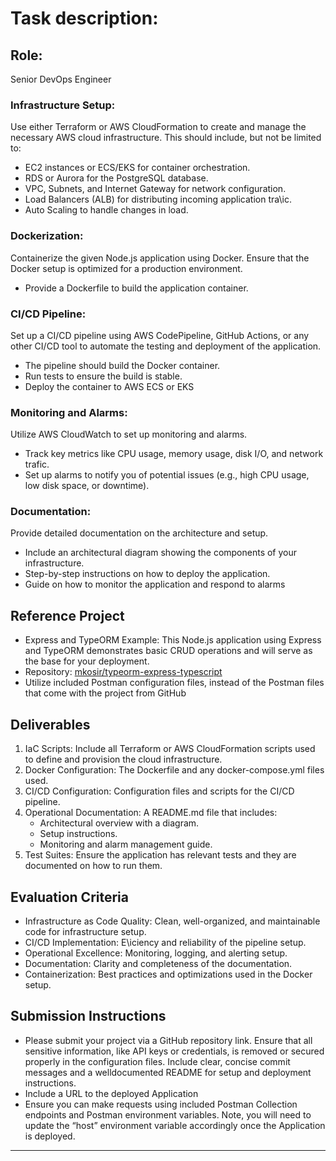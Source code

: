 # Task description:

## Role:
Senior DevOps Engineer 

### Infrastructure Setup:
Use either Terraform or AWS CloudFormation to create and
manage the necessary AWS cloud infrastructure. This should include, but not be
limited to:
- EC2 instances or ECS/EKS for container orchestration.
- RDS or Aurora for the PostgreSQL database.
- VPC, Subnets, and Internet Gateway for network configuration.
- Load Balancers (ALB) for distributing incoming application tra\ic.
- Auto Scaling to handle changes in load.

### Dockerization: 
Containerize the given Node.js application using Docker. Ensure
that the Docker setup is optimized for a production environment.
-  Provide a Dockerfile to build the application container.

### CI/CD Pipeline: 
Set up a CI/CD pipeline using AWS CodePipeline, GitHub Actions,
or any other CI/CD tool to automate the testing and deployment of the application.
-  The pipeline should build the Docker container.
- Run tests to ensure the build is stable.
- Deploy the container to AWS ECS or EKS

### Monitoring and Alarms: 
Utilize AWS CloudWatch to set up monitoring and alarms.
- Track key metrics like CPU usage, memory usage, disk I/O, and network trafic.
- Set up alarms to notify you of potential issues (e.g., high CPU usage, low disk space, or downtime).

### Documentation: 
Provide detailed documentation on the architecture and setup.
- Include an architectural diagram showing the components of your infrastructure.
- Step-by-step instructions on how to deploy the application.
- Guide on how to monitor the application and respond to alarms

## Reference Project
- Express and TypeORM Example: This Node.js application using Express and TypeORM demonstrates basic CRUD operations and will serve as the base for your deployment.
- Repository: [mkosir/typeorm-express-typescript](https://github.com/mkosir/typeorm-express-typescript)
- Utilize included Postman configuration files, instead of the Postman files that come with the project from GitHub

## Deliverables
1. IaC Scripts: Include all Terraform or AWS CloudFormation scripts used to define and provision the cloud infrastructure.
2. Docker Configuration: The Dockerfile and any docker-compose.yml files used.
3. CI/CD Configuration: Configuration files and scripts for the CI/CD pipeline.
4. Operational Documentation: A README.md file that includes:
    - Architectural overview with a diagram.
    - Setup instructions.
    - Monitoring and alarm management guide.
5. Test Suites: Ensure the application has relevant tests and they are documented on how to run them.

## Evaluation Criteria
- Infrastructure as Code Quality: Clean, well-organized, and maintainable code for infrastructure setup.
- CI/CD Implementation: E\iciency and reliability of the pipeline setup.
- Operational Excellence: Monitoring, logging, and alerting setup.
- Documentation: Clarity and completeness of the documentation.
- Containerization: Best practices and optimizations used in the Docker setup.

## Submission Instructions

- Please submit your project via a GitHub repository link. Ensure that all sensitive information, like API keys or credentials, is removed or secured properly in the configuration files. Include clear, concise commit messages and a welldocumented README for setup and deployment instructions.
- Include a URL to the deployed Application
- Ensure you can make requests using included Postman Collection endpoints and Postman environment variables. Note, you will need to update the “host” environment variable accordingly once the Application is deployed.


---